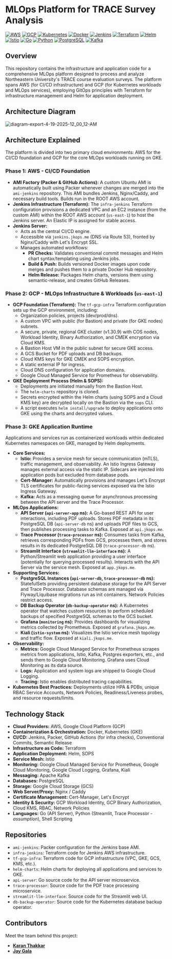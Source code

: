 # MLOps Platform for TRACE Survey Analysis

[![AWS](https://img.shields.io/badge/AWS-%23FF9900.svg?style=for-the-badge&logo=amazon-aws&logoColor=white)]() [![GCP](https://img.shields.io/badge/Google_Cloud-%234285F4.svg?style=for-the-badge&logo=google-cloud&logoColor=white)]() [![Kubernetes](https://img.shields.io/badge/Kubernetes-%23326CE5.svg?style=for-the-badge&logo=kubernetes&logoColor=white)]() [![Docker](https://img.shields.io/badge/Docker-%230db7ed.svg?style=for-the-badge&logo=docker&logoColor=white)]() [![Jenkins](https://img.shields.io/badge/Jenkins-%23D24939.svg?style=for-the-badge&logo=jenkins&logoColor=white)]() [![Terraform](https://img.shields.io/badge/Terraform-%237B42BC.svg?style=for-the-badge&logo=terraform&logoColor=white)]() [![Helm](https://img.shields.io/badge/Helm-%230F1689.svg?style=for-the-badge&logo=helm&logoColor=white)]() [![Istio](https://img.shields.io/badge/Istio-%23466BB0.svg?style=for-the-badge&logo=istio&logoColor=white)]() [![Go](https://img.shields.io/badge/Go-%2300ADD8.svg?style=for-the-badge&logo=go&logoColor=white)]() [![Python](https://img.shields.io/badge/Python-%233776AB.svg?style=for-the-badge&logo=python&logoColor=white)]() [![PostgreSQL](https://img.shields.io/badge/PostgreSQL-%234169E1.svg?style=for-the-badge&logo=postgresql&logoColor=white)]() [![Kafka](https://img.shields.io/badge/Apache_Kafka-%23231F20.svg?style=for-the-badge&logo=apache-kafka&logoColor=white)]()

## Overview

This repository contains the infrastructure and application code for a comprehensive MLOps platform designed to process and analyze Northeastern University's TRACE course evaluation surveys. The platform spans AWS (for CI/CD infrastructure) and GCP (for Kubernetes workloads and MLOps services), employing GitOps principles with Terraform for infrastructure management and Helm for application deployment.

## Architecture Diagram

![diagram-export-4-19-2025-12_00_12-AM](https://github.com/user-attachments/assets/039c42d8-2b46-4737-afb4-3821132e00de)

## Architecture Explained

The platform is divided into two primary cloud environments: AWS for the CI/CD foundation and GCP for the core MLOps workloads running on GKE.

### Phase 1: AWS - CI/CD Foundation

* **AMI Factory (Packer & GitHub Actions):** A custom Ubuntu AMI is automatically built using Packer whenever changes are merged into the `ami-jenkins` repository. This AMI bundles Jenkins, Nginx/Caddy, and necessary build tools. Builds run in the ROOT AWS account.
* **Jenkins Infrastructure (Terraform):** The `infra-jenkins` Terraform configuration provisions a dedicated VPC and an EC2 instance (from the custom AMI) within the ROOT AWS account (`us-east-1`) to host the Jenkins server. An Elastic IP is assigned for stable access.
* **Jenkins Server:**
    * Acts as the central CI/CD engine.
    * Accessible via `jenkins.jkops.me` (DNS via Route 53), fronted by Nginx/Caddy with Let's Encrypt SSL.
    * Manages automated workflows:
        * **PR Checks:** Validates conventional commit messages and Helm chart syntax/templating using Jenkins jobs.
        * **Build & Push:** Builds versioned Docker images upon code merges and pushes them to a private Docker Hub repository.
        * **Helm Release:** Packages Helm charts, versions them using semantic-release, and creates GitHub Releases.

### Phase 2: GCP - MLOps Infrastructure & Workloads (`us-east-1`)

* **GCP Foundation (Terraform):** The `tf-gcp-infra` Terraform configuration sets up the GCP environment, including:
    * Organization policies, projects (dev/prod/dns).
    * A custom VPC with public (for Bastion) and private (for GKE nodes) subnets.
    * A secure, private, regional GKE cluster (v1.30.9) with COS nodes, Workload Identity, Binary Authorization, and CMEK encryption via Cloud KMS.
    * A Bastion Host VM in the public subnet for secure GKE access.
    * A GCS Bucket for PDF uploads and DB backups.
    * Cloud KMS keys for GKE CMEK and SOPS encryption.
    * A static external IP for ingress.
    * Cloud DNS configuration for application domains.
    * Google Cloud Managed Service for Prometheus for observability.
* **GKE Deployment Process (Helm & SOPS):**
    * Deployments are initiated manually from the Bastion Host.
    * The `helm-charts` repository is cloned.
    * Secrets encrypted within the Helm charts (using SOPS and a Cloud KMS key) are decrypted locally on the Bastion via the `sops` CLI.
    * A script executes `helm install/upgrade` to deploy applications onto GKE using the charts and decrypted values.

### Phase 3: GKE Application Runtime

Applications and services run as containerized workloads within dedicated Kubernetes namespaces on GKE, managed by Helm deployments.

* **Core Services:**
    * **Istio:** Provides a service mesh for secure communication (mTLS), traffic management, and observability. An Istio Ingress Gateway manages external access via the static IP. Sidecars are injected into application pods but excluded from database pods.
    * **Cert-Manager:** Automatically provisions and manages Let's Encrypt TLS certificates for public-facing services exposed via the Istio Ingress Gateway.
    * **Kafka:** Acts as a messaging queue for asynchronous processing between the API server and the Trace Processor.
* **MLOps Applications:**
    * **API Server (`api-server-app` ns):** A Go-based REST API for user interactions, including PDF uploads. Stores PDF metadata in its PostgreSQL DB (`api-server-db` ns) and uploads PDF files to GCS, then publishes processing tasks to Kafka. Exposed at `api.jkops.me`.
    * **Trace Processor (`trace-processor` ns):** Consumes tasks from Kafka, retrieves corresponding PDFs from GCS, processes them, and stores results in its dedicated PostgreSQL DB (`trace-processor-db` ns).
    * **Streamlit Interface (`streamlit-llm-interface` ns):** A Python/Streamlit web application providing a user interface (potentially for querying processed results). Interacts with the API Server via the service mesh. Exposed at `app.jkops.me`.
* **Supporting Services:**
    * **PostgreSQL Instances (`api-server-db`, `trace-processor-db` ns):** StatefulSets providing persistent database storage for the API Server and Trace Processor. Database schemas are managed via Flyway/Liquibase migrations run as init containers. Network Policies restrict access.
    * **DB Backup Operator (`db-backup-operator` ns):** A Kubernetes operator that watches custom resources to perform scheduled backups of specified PostgreSQL schemas to the GCS bucket.
    * **Grafana (`monitoring` ns):** Provides dashboards for visualizing metrics collected by Prometheus. Exposed at `grafana.jkops.me`.
    * **Kiali (`istio-system` ns):** Visualizes the Istio service mesh topology and traffic flow. Exposed at `kiali.jkops.me`.
* **Observability:**
    * **Metrics:** Google Cloud Managed Service for Prometheus scrapes metrics from applications, Istio, Kafka, Postgres exporters, etc., and sends them to Google Cloud Monitoring. Grafana uses Cloud Monitoring as its data source.
    * **Logs:** Application and system logs are shipped to Google Cloud Logging.
    * **Tracing:** Istio enables distributed tracing capabilities.
* **Kubernetes Best Practices:** Deployments utilize HPA & PDBs, unique RBAC Service Accounts, Network Policies, Readiness/Liveness probes, and resource requests/limits.

## Technology Stack

* **Cloud Providers:** AWS, Google Cloud Platform (GCP)
* **Containerization & Orchestration:** Docker, Kubernetes (GKE)
* **CI/CD:** Jenkins, Packer, GitHub Actions (for infra checks), Conventional Commits, Semantic Release
* **Infrastructure as Code:** Terraform
* **Application Deployment:** Helm, SOPS
* **Service Mesh:** Istio
* **Monitoring:** Google Cloud Managed Service for Prometheus, Google Cloud Monitoring, Google Cloud Logging, Grafana, Kiali
* **Messaging:** Apache Kafka
* **Databases:** PostgreSQL
* **Storage:** Google Cloud Storage (GCS)
* **Web Server/Proxy:** Nginx / Caddy
* **Certificate Management:** Cert-Manager, Let's Encrypt
* **Identity & Security:** GCP Workload Identity, GCP Binary Authorization, Cloud KMS, RBAC, Network Policies
* **Languages:** Go (API Server), Python (Streamlit, Trace Processor - *assumption*), Shell Scripting

## Repositories

* `ami-jenkins`: Packer configuration for the Jenkins base AMI.
* `infra-jenkins`: Terraform code for Jenkins AWS infrastructure.
* `tf-gcp-infra`: Terraform code for GCP infrastructure (VPC, GKE, GCS, KMS, etc.).
* `helm-charts`: Helm charts for deploying all applications and services to GKE.
* `api-server`: Go source code for the API server microservice.
* `trace-processor`: Source code for the PDF trace processing microservice.
* `streamlit-llm-interface`: Source code for the Streamlit web UI.
* `db-backup-operator`: Source code for the Kubernetes database backup operator.

## Contributors

Meet the team behind this project:

* **[Karan Thakkar](https://www.linkedin.com/in/thakkaran)**
* **[Jay Gala](https://www.linkedin.com/in/jaygala25)**
